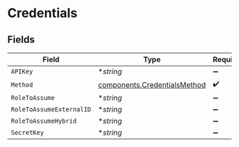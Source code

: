 # Credentials


## Fields

| Field                                                                        | Type                                                                         | Required                                                                     | Description                                                                  |
| ---------------------------------------------------------------------------- | ---------------------------------------------------------------------------- | ---------------------------------------------------------------------------- | ---------------------------------------------------------------------------- |
| `APIKey`                                                                     | **string*                                                                    | :heavy_minus_sign:                                                           | N/A                                                                          |
| `Method`                                                                     | [components.CredentialsMethod](../../models/components/credentialsmethod.md) | :heavy_check_mark:                                                           | N/A                                                                          |
| `RoleToAssume`                                                               | **string*                                                                    | :heavy_minus_sign:                                                           | N/A                                                                          |
| `RoleToAssumeExternalID`                                                     | **string*                                                                    | :heavy_minus_sign:                                                           | N/A                                                                          |
| `RoleToAssumeHybrid`                                                         | **string*                                                                    | :heavy_minus_sign:                                                           | N/A                                                                          |
| `SecretKey`                                                                  | **string*                                                                    | :heavy_minus_sign:                                                           | N/A                                                                          |